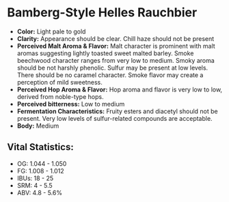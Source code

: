 # Bamberg-Style Helles Rauchbier

- **Color:** Light pale to gold
- **Clarity:** Appearance should be clear. Chill haze should not be present
- **Perceived Malt Aroma & Flavor:** Malt character is prominent with malt aromas suggesting lightly toasted sweet malted barley. Smoke beechwood character ranges from very low to medium. Smoky aroma should be not harshly phenolic. Sulfur may be present at low levels. There should be no caramel character. Smoke flavor may create a perception of mild sweetness.
- **Perceived Hop Aroma & Flavor:** Hop aroma and flavor is very low to low, derived from noble-type hops.
- **Perceived bitterness:** Low to medium
- **Fermentation Characteristics:** Fruity esters and diacetyl should not be present. Very low levels of sulfur-related compounds are acceptable.
- **Body:** Medium

## Vital Statistics:

- OG: 1.044 - 1.050
- FG: 1.008 - 1.012
- IBUs: 18 - 25
- SRM: 4 - 5.5
- ABV: 4.8 - 5.6%
